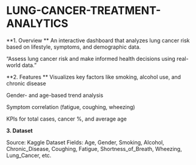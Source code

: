 # LUNG-CANCER-TREATMENT-ANALYTICS

**1. Overview
**
An interactive dashboard that analyzes lung cancer risk based on lifestyle, symptoms, and demographic data.

“Assess lung cancer risk and make informed health decisions using real-world data.”

**2. Features
**
Visualizes key factors like smoking, alcohol use, and chronic disease

Gender- and age-based trend analysis

Symptom correlation (fatigue, coughing, wheezing)

KPIs for total cases, cancer %, and average age

**3. Dataset**

Source: Kaggle Dataset
Fields: Age, Gender, Smoking, Alcohol, Chronic_Disease, Coughing, Fatigue, Shortness_of_Breath, Wheezing, Lung_Cancer, etc.
